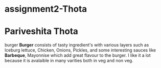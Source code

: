 # assignment2-Thota
# Pariveshita Thota
burger
**Burger** consists of tasty ingredient's with various layers such as Iceburg lettuce, Chicken, Onions, Pickles, and some interesting sauces like **Barbeque**, Mayonnise which add great flavour to the burger. I like it a lot because it is avalaible in many varities both in veg and non veg.
